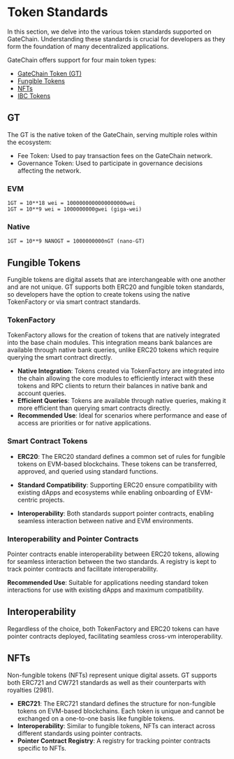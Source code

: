 # Token Standards

In this section, we delve into the various token standards supported on GateChain. Understanding these standards is crucial for developers as they form the foundation of many decentralized applications.

GateChain offers support for four main token types:

- [GateChain Token (GT)](#gt)
- [Fungible Tokens](#fungible-tokens)
- [NFTs](#nfts)
- [IBC Tokens](#ibc-tokens)

## GT

The GT is the native token of the GateChain, serving multiple roles within the ecosystem:

- Fee Token: Used to pay transaction fees on the GateChain network.
- Governance Token: Used to participate in governance decisions affecting the network.

### EVM

```
1GT = 10**18 wei = 1000000000000000000wei
1GT = 10**9 wei = 1000000000gwei (giga-wei)
```

### Native

```
1GT = 10**9 NANOGT = 1000000000nGT (nano-GT)
```

## Fungible Tokens

Fungible tokens are digital assets that are interchangeable with one another and are not unique. GT supports both ERC20 and fungible token standards, so developers have the option to create tokens using the native TokenFactory or via smart contract standards.

### TokenFactory

TokenFactory allows for the creation of tokens that are natively integrated into the base chain modules. This integration means bank balances are available through native bank queries, unlike  ERC20 tokens which require querying the smart contract directly.

- **Native Integration**: Tokens created via TokenFactory are integrated into the chain allowing the core modules to efficiently interact with these tokens and RPC clients to return their balances in native bank and account queries.
- **Efficient Queries**: Tokens are available through native queries, making it more efficient than querying smart contracts directly.
- **Recommended Use**: Ideal for scenarios where performance and ease of access are priorities or for native applications.

### Smart Contract Tokens

- **ERC20**: The ERC20 standard defines a common set of rules for fungible tokens on EVM-based blockchains. These tokens can be transferred, approved, and queried using standard functions.

- **Standard Compatibility**: Supporting  ERC20 ensure compatibility with existing dApps and ecosystems while enabling onboarding of EVM-centric projects.
- **Interoperability**: Both standards support pointer contracts, enabling seamless interaction between native and EVM environments.

### Interoperability and Pointer Contracts

Pointer contracts enable interoperability between ERC20  tokens, allowing for seamless interaction between the two standards. A registry is kept to track pointer contracts and facilitate interoperability.

**Recommended Use**: Suitable for applications needing standard token interactions for use with existing dApps and maximum compatibility.

## Interoperability

Regardless of the choice, both TokenFactory and ERC20 tokens can have pointer contracts deployed, facilitating seamless cross-vm interoperability.

## NFTs

Non-fungible tokens (NFTs) represent unique digital assets. GT supports both ERC721 and CW721 standards as well as their counterparts with royalties (2981).

- **ERC721**: The ERC721 standard defines the structure for non-fungible tokens on EVM-based blockchains. Each token is unique and cannot be exchanged on a one-to-one basis like fungible tokens.
- **Interoperability**: Similar to fungible tokens, NFTs can interact across different standards using pointer contracts.
- **Pointer Contract Registry**: A registry for tracking pointer contracts specific to NFTs.

